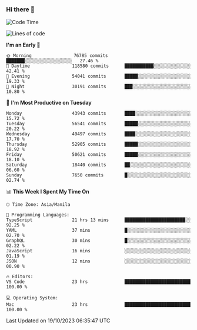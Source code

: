 ### Hi there 👋

<!--START_SECTION:waka-->
![Code Time](http://img.shields.io/badge/Code%20Time-4%2C440%20hrs%206%20mins-blue)

![Lines of code](https://img.shields.io/badge/From%20Hello%20World%20I%27ve%20Written-107.3%20million%20lines%20of%20code-blue)

**I'm an Early 🐤** 

```text
🌞 Morning                76785 commits       ███████░░░░░░░░░░░░░░░░░░   27.46 % 
🌆 Daytime                118580 commits      ███████████░░░░░░░░░░░░░░   42.41 % 
🌃 Evening                54041 commits       █████░░░░░░░░░░░░░░░░░░░░   19.33 % 
🌙 Night                  30191 commits       ███░░░░░░░░░░░░░░░░░░░░░░   10.80 % 
```
📅 **I'm Most Productive on Tuesday** 

```text
Monday                   43943 commits       ████░░░░░░░░░░░░░░░░░░░░░   15.72 % 
Tuesday                  56541 commits       █████░░░░░░░░░░░░░░░░░░░░   20.22 % 
Wednesday                49497 commits       ████░░░░░░░░░░░░░░░░░░░░░   17.70 % 
Thursday                 52905 commits       █████░░░░░░░░░░░░░░░░░░░░   18.92 % 
Friday                   50621 commits       █████░░░░░░░░░░░░░░░░░░░░   18.10 % 
Saturday                 18440 commits       ██░░░░░░░░░░░░░░░░░░░░░░░   06.60 % 
Sunday                   7650 commits        █░░░░░░░░░░░░░░░░░░░░░░░░   02.74 % 
```


📊 **This Week I Spent My Time On** 

```text
🕑︎ Time Zone: Asia/Manila

💬 Programming Languages: 
TypeScript               21 hrs 13 mins      ███████████████████████░░   92.25 % 
YAML                     37 mins             █░░░░░░░░░░░░░░░░░░░░░░░░   02.70 % 
GraphQL                  30 mins             █░░░░░░░░░░░░░░░░░░░░░░░░   02.22 % 
JavaScript               16 mins             ░░░░░░░░░░░░░░░░░░░░░░░░░   01.19 % 
JSON                     12 mins             ░░░░░░░░░░░░░░░░░░░░░░░░░   00.90 % 

🔥 Editors: 
VS Code                  23 hrs              █████████████████████████   100.00 % 

💻 Operating System: 
Mac                      23 hrs              █████████████████████████   100.00 % 
```


 Last Updated on 19/10/2023 06:35:47 UTC
<!--END_SECTION:waka-->


<!--
**rad182/rad182** is a ✨ _special_ ✨ repository because its `README.md` (this file) appears on your GitHub profile.

Here are some ideas to get you started:

- 🔭 I’m currently working on ...
- 🌱 I’m currently learning ...
- 👯 I’m looking to collaborate on ...
- 🤔 I’m looking for help with ...
- 💬 Ask me about ...
- 📫 How to reach me: ...
- 😄 Pronouns: ...
- ⚡ Fun fact: ...
-->
